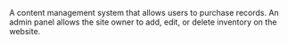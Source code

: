 A content management system that allows users to purchase records. An admin panel allows the site owner to add, edit, or delete inventory on
the website.
